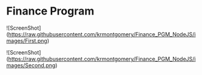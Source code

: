 # Finance Program

![ScreenShot] (https://raw.githubusercontent.com/krmontgomery/Finance_PGM_NodeJS/images/First.png)

![ScreenShot] (https://raw.githubusercontent.com/krmontgomery/Finance_PGM_NodeJS/images/Second.png)